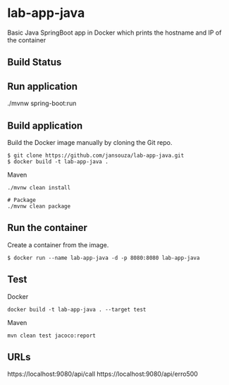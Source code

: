 # lab-app-java
Basic Java SpringBoot app in Docker which prints the hostname and IP of the container


Build Status
----------


Run application
----------
./mvnw spring-boot:run


Build application
----------

Build the Docker image manually by cloning the Git repo.
  ```
  $ git clone https://github.com/jansouza/lab-app-java.git
  $ docker build -t lab-app-java .
  ```

Maven
  ```
  ./mvnw clean install
  
  # Package
  ./mvnw clean package
  ```

Run the container
----------
Create a container from the image.

  ```
  $ docker run --name lab-app-java -d -p 8080:8080 lab-app-java
  ```

Test
----------

Docker
  ```
  docker build -t lab-app-java . --target test
  ```

Maven
  ```
  mvn clean test jacoco:report
  ```

URLs
----------
https://localhost:9080/api/call
https://localhost:9080/api/erro500